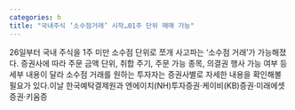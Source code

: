 ```yaml
---
categories: h
title: "국내주식 ‘소수점거래’ 시작…01주 단위 매매 가능"
---
```

26일부터 국내 주식을 1주 미만 소수점 단위로 쪼개 사고파는 ‘소수점 거래’가 가능해졌다. 증권사에 따라 주문 금액 단위, 취합 주기, 주문 가능 종목, 의결권 행사 가능 여부 등 세부 내용이 달라 소수점 거래를 원하는 투자자는 증권사별로 자세한 내용을 확인해볼 필요가 있다.이날 한국예탁결제원과 엔에이치(NH)투자증권·케이비(KB)증권·미래에셋증권·키움증